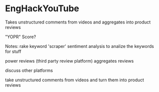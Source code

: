 # EngHackYouTube
Takes unstructured comments from videos and aggregates into product reviews

"YOPR" Score?

Notes:
rake keyword 'scraper'
sentiment analysis to analize the keywords for stuff

power reviews (third party review platform)
aggregates reviews

discuss other platforms

take unstructured comments from videos and turn them into product reviews